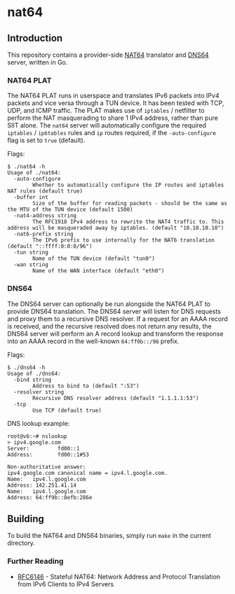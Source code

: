 # nat64

## Introduction

This repository contains a provider-side [NAT64](https://en.wikipedia.org/wiki/NAT64) translator and
[DNS64](https://en.wikipedia.org/wiki/IPv6_transition_mechanism#DNS64) server, written in Go.

### NAT64 PLAT

The NAT64 PLAT runs in userspace and translates IPv6 packets into IPv4 packets and vice versa through a TUN device. It
has been tested with TCP, UDP, and ICMP traffic. The PLAT makes use of `iptables` / netfilter to perform the NAT
masquerading to share 1 IPv4 address, rather than pure SIIT alone. The `nat64` server will automatically configure the
required `iptables` / `ip6tables` rules and `ip` routes required, if the `-auto-configure` flag is set to `true`
(default).

Flags:

```
$ ./nat64 -h
Usage of ./nat64:
  -auto-configure
        Whether to automatically configure the IP routes and iptables NAT rules (default true)
  -buffer int
        Size of the buffer for reading packets - should be the same as the MTU of the TUN device (default 1500)
  -nat4-address string
        The RFC1918 IPv4 address to rewrite the NAT4 traffic to. This address will be masqueraded away by iptables. (default "10.10.10.10")
  -nat6-prefix string
        The IPv6 prefix to use internally for the NAT6 translation (default "::ffff:0:0:0/96")
  -tun string
        Name of the TUN device (default "tun0")
  -wan string
        Name of the WAN interface (default "eth0")
```

### DNS64

The DNS64 server can optionally be run alongside the NAT64 PLAT to provide DNS64 translation. The DNS64 server will
listen for DNS requests and proxy them to a recursive DNS resolver. If a request for an AAAA record is received, and the
recursive resolved does not return any results, the DNS64 server will perform an A record lookup and transform the
response into an AAAA record in the well-known `64:ff9b::/96` prefix.

Flags:

```
$ ./dns64 -h
Usage of ./dns64:
  -bind string
        Address to bind to (default ":53")
  -resolver string
        Recursive DNS resolver address (default "1.1.1.1:53")
  -tcp
        Use TCP (default true)
```

DNS lookup example:
```
root@v6:~# nslookup
> ipv4.google.com
Server:         fd00::1
Address:        fd00::1#53

Non-authoritative answer:
ipv4.google.com canonical name = ipv4.l.google.com.
Name:   ipv4.l.google.com
Address: 142.251.41.14
Name:   ipv4.l.google.com
Address: 64:ff9b::8efb:286e
```

## Building

To build the NAT64 and DNS64 binaries, simply run `make` in the current directory.

### Further Reading

- [RFC6146](https://tools.ietf.org/html/rfc6146) - Stateful NAT64: Network Address and Protocol Translation from IPv6
  Clients to IPv4 Servers
